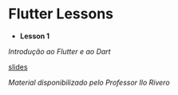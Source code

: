 # Flutter Lessons

* **Lesson 1**

_Introdução ao Flutter e ao Dart_

[slides](/01/slide/1_Introdução.pdf)



_Material disponibilizado pelo Professor Ilo Rivero_